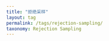 ```yaml
---
title: "拒绝采样"
layout: tag
permalink: /tags/rejection-sampling/
taxonomy: Rejection Sampling
---
```

